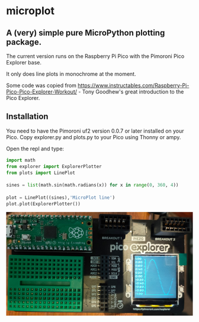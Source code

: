 # microplot

## A (very) simple pure MicroPython plotting package.

The current version runs on the Raspberry Pi Pico with the Pimoroni Pico Explorer base.

It only does line plots in monochrome at the moment.

Some code was copied from https://www.instructables.com/Raspberry-Pi-Pico-Pico-Explorer-Workout/ - Tony Goodhew's 
great introduction to the Pico Explorer.

## Installation

You need to have the Pimoroni uf2 version 0.0.7 or later installed on your Pico.
Copy explorer.py and plots.py to your Pico using Thonny or ampy.

Open the repl and type:
```python
import math
from explorer import ExplorerPlotter
from plots import LinePlot

sines = list(math.sin(math.radians(x)) for x in range(0, 360, 4))

plot = LinePlot((sines),'MicroPlot line')
plot.plot(ExplorerPlotter())
```

![Sample Plot](docs/img/sine.jpg)